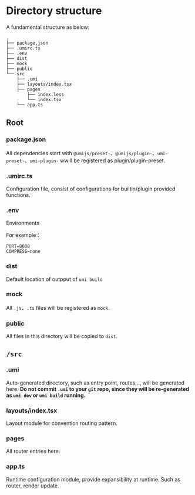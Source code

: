 # Directory structure


A fundamental structure as below:

	.
	├── package.json
	├── .umirc.ts
	├── .env
	├── dist
	├── mock
	├── public
	└── src
	    ├── .umi
	    ├── layouts/index.tsx
	    ├── pages
	        ├── index.less
	        └── index.tsx
	    └── app.ts

## Root

### package.json

All dependencies start with `@umijs/preset-`、`@umijs/plugin-`、`umi-preset-`、`umi-plugin-` wwill be registered as plugin/plugin-preset.

### .umirc.ts

Configuration file, consist of configurations for builtin/plugin provided functions.

### .env

Environments

For example：

	PORT=8888
	COMPRESS=none

### dist

Default location of outpput of `umi build`

### mock

All `.js`、`.ts` files will be registered as `mock`.

### public

All files in this directory will be copied to `dist`.

## `/src`

### .umi

Auto-generated directory, such as entry point, routes..., will be generated here. **Do not commit `.umi` to your `git` repo, since they will be re-generated as `umi dev` or `umi build` running.**

### layouts/index.tsx

Layout module for convention routing pattern.

### pages

All router entries here.

### app.ts

Runtime configuration module, provide expansibility at runtime. Such as router, render update.

